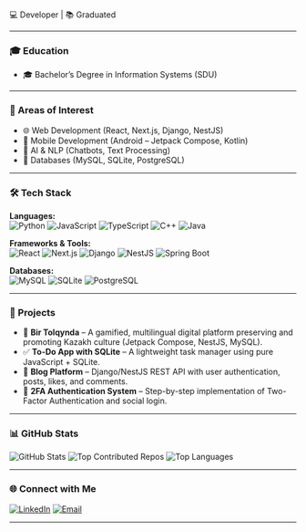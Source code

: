 💻 Developer | 📚 Graduated  

---

### 🎓 Education
- 🎓 Bachelor’s Degree in Information Systems (SDU)

---

### 🔬 Areas of Interest
- 🌐 Web Development (React, Next.js, Django, NestJS)
- 📱 Mobile Development (Android – Jetpack Compose, Kotlin)
- 🤖 AI & NLP (Chatbots, Text Processing)
- 💾 Databases (MySQL, SQLite, PostgreSQL)

---

### 🛠 Tech Stack
**Languages:**  
![Python](https://img.shields.io/badge/-Python-3776AB?style=flat&logo=python&logoColor=white)
![JavaScript](https://img.shields.io/badge/-JavaScript-F7DF1E?style=flat&logo=javascript&logoColor=black)
![TypeScript](https://img.shields.io/badge/-TypeScript-3178C6?style=flat&logo=typescript&logoColor=white)
![C++](https://img.shields.io/badge/-C++-00599C?style=flat&logo=cplusplus&logoColor=white)
![Java](https://img.shields.io/badge/-Java-007396?style=flat&logo=java&logoColor=white)

**Frameworks & Tools:**  
![React](https://img.shields.io/badge/-React-61DAFB?style=flat&logo=react&logoColor=black)
![Next.js](https://img.shields.io/badge/-Next.js-000000?style=flat&logo=nextdotjs&logoColor=white)
![Django](https://img.shields.io/badge/-Django-092E20?style=flat&logo=django&logoColor=white)
![NestJS](https://img.shields.io/badge/-NestJS-E0234E?style=flat&logo=nestjs&logoColor=white)
![Spring Boot](https://img.shields.io/badge/-Spring%20Boot-6DB33F?style=flat&logo=springboot&logoColor=white)

**Databases:**  
![MySQL](https://img.shields.io/badge/-MySQL-4479A1?style=flat&logo=mysql&logoColor=white)
![SQLite](https://img.shields.io/badge/-SQLite-003B57?style=flat&logo=sqlite&logoColor=white)
![PostgreSQL](https://img.shields.io/badge/-PostgreSQL-336791?style=flat&logo=postgresql&logoColor=white)

---

### 🚀 Projects
- 📖 **Bir Tolqynda** – A gamified, multilingual digital platform preserving and promoting Kazakh culture (Jetpack Compose, NestJS, MySQL).  
- ✅ **To-Do App with SQLite** – A lightweight task manager using pure JavaScript + SQLite.  
- 📝 **Blog Platform** – Django/NestJS REST API with user authentication, posts, likes, and comments.  
- 🔐 **2FA Authentication System** – Step-by-step implementation of Two-Factor Authentication and social login.  

---

### 📊 GitHub Stats
![GitHub Stats](https://github-readme-stats.vercel.app/api?username=Alisher2102&show_icons=true&theme=tokyonight)
![Top Contributed Repos](https://github-contributor-stats.vercel.app/api?username=Alisher2102&limit=5&theme=tokyonight&combine_all_yearly_contributions=true)
![Top Languages](https://github-readme-stats.vercel.app/api/top-langs/?username=Alisher2102&layout=compact&theme=tokyonight)

---

### 🌐 Connect with Me
[![LinkedIn](https://img.shields.io/badge/-LinkedIn-blue?style=flat&logo=linkedin)](https://www.linkedin.com/in/alisher-karim-8902a333b)
[![Email](https://img.shields.io/badge/-Email-D14836?style=flat&logo=gmail&logoColor=white)](mailto:recker2014brr@gmail.com)

---
